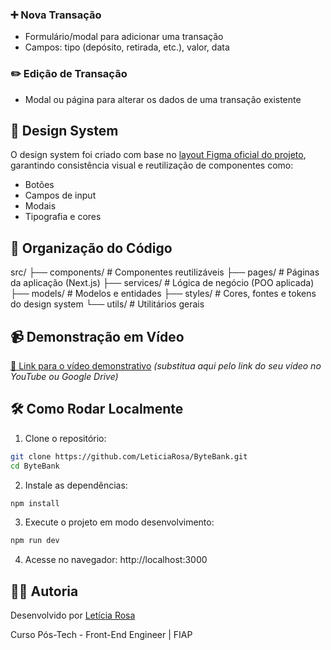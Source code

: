 ### ➕ Nova Transação

- Formulário/modal para adicionar uma transação
- Campos: tipo (depósito, retirada, etc.), valor, data

### ✏️ Edição de Transação

- Modal ou página para alterar os dados de uma transação existente

## 🎨 Design System

O design system foi criado com base no [layout Figma oficial do projeto](https://www.figma.com/design/ns5TC3X5Xr8V7I3LYKg9KA/Projeto-Financeiro?node-id=503-4264), garantindo consistência visual e reutilização de componentes como:

- Botões
- Campos de input
- Modais
- Tipografia e cores

## 🧱 Organização do Código

src/
├── components/ # Componentes reutilizáveis
├── pages/ # Páginas da aplicação (Next.js)
├── services/ # Lógica de negócio (POO aplicada)
├── models/ # Modelos e entidades
├── styles/ # Cores, fontes e tokens do design system
└── utils/ # Utilitários gerais

## 📹 Demonstração em Vídeo

[🔗 Link para o vídeo demonstrativo](#) _(substitua aqui pelo link do seu vídeo no YouTube ou Google Drive)_

## 🛠️ Como Rodar Localmente

1. Clone o repositório:

```bash
git clone https://github.com/LeticiaRosa/ByteBank.git
cd ByteBank
```

2. Instale as dependências:

```bash
npm install
```

3. Execute o projeto em modo desenvolvimento:

```bash
npm run dev
```

4. Acesse no navegador: http://localhost:3000

## 👨‍💻 Autoria

Desenvolvido por [Letícia Rosa](https://github.com/LeticiaRosa)

Curso Pós-Tech - Front-End Engineer | FIAP
